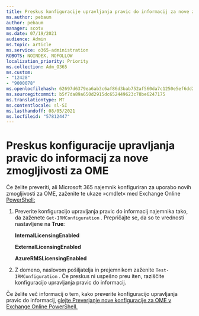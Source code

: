 ```yaml
---
title: Preskus konfiguracije upravljanja pravic do informacij za nove zmogljivosti za OME
ms.author: pebaum
author: pebaum
manager: scotv
ms.date: 07/19/2021
audience: Admin
ms.topic: article
ms.service: o365-administration
ROBOTS: NOINDEX, NOFOLLOW
localization_priority: Priority
ms.collection: Adm_O365
ms.custom:
- "12428"
- "9000078"
ms.openlocfilehash: 62697d6379ea6ab3c6af86d3bab752af560da7c1250e5ef6dd2a3eae8023a05e
ms.sourcegitcommit: b5f7da89a650d2915dc652449623c78be6247175
ms.translationtype: MT
ms.contentlocale: sl-SI
ms.lasthandoff: 08/05/2021
ms.locfileid: "57812447"
---
```

# <a name="test-irm-configuration-for-new-ome-capabilities"></a>Preskus konfiguracije upravljanja pravic do informacij za nove zmogljivosti za OME

Če želite preveriti, ali Microsoft 365 najemnik konfiguriran za uporabo novih zmogljivosti za OME, zaženite te ukaze »cmdlet« med Exchange Online [PowerShell:](/powershell/exchange/exchange-online-powershell)


1. Preverite konfiguracijo upravljanja pravic do informacij najemnika tako, da zaženete `Get-IRMConfiguration` . Prepričajte se, da so te vrednosti nastavljene na **True**:
    
    **InternalLicensingEnabled**
    
    **ExternalLicensingEnabled**
    
    **AzureRMSLicensingEnabled**

2. Z domeno, naslovom pošiljatelja in prejemnikom zaženite `Test-IRMConfiguration` . Če preskus ni uspešno preu iten, raziščite konfiguracijo upravljanja pravic do informacij.

Če želite več informacij o tem, kako preverite konfiguracijo upravljanja pravic do informacij, [glejte Preverjanje nove konfiguracije za OME v Exchange Online PowerShell.](/microsoft-365/compliance/set-up-new-message-encryption-capabilities#verify-new-ome-configuration-in-exchange-online-powershell)